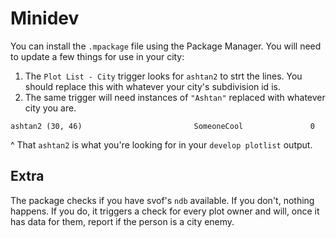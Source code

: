# Minidev

You can install the `.mpackage` file using the Package Manager. You will need to update a few things for use in your city:

1. The `Plot List - City` trigger looks for `ashtan2` to strt the lines. You should replace this with whatever your city's subdivision id is.
2. The same trigger will need instances of `"Ashtan"` replaced with whatever city you are.

```
ashtan2 (30, 46)                         SomeoneCool               0
```

^ That `ashtan2` is what you're looking for in your `develop plotlist` output.

## Extra

The package checks if you have svof's `ndb` available. If you don't, nothing happens. If you do, it triggers a check for every plot owner and will, once it has data for them, report if the person is a city enemy.
